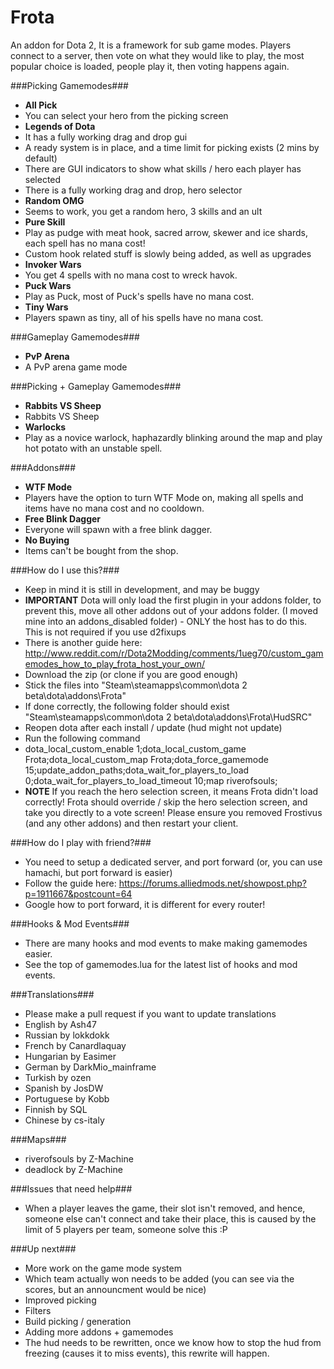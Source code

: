 Frota
=====

An addon for Dota 2, It is a framework for sub game modes. Players connect to a server, then vote on what they would like to play, the most popular choice is loaded, people play it, then voting happens again.

###Picking Gamemodes###
 - **All Pick**
  - You can select your hero from the picking screen
 - **Legends of Dota**
  - It has a fully working drag and drop gui
  - A ready system is in place, and a time limit for picking exists (2 mins by default)
  - There are GUI indicators to show what skills / hero each player has selected
  - There is a fully working drag and drop, hero selector
 - **Random OMG**
  - Seems to work, you get a random hero, 3 skills and an ult
 - **Pure Skill**
  - Play as pudge with meat hook, sacred arrow, skewer and ice shards, each spell has no mana cost!
  - Custom hook related stuff is slowly being added, as well as upgrades
 - **Invoker Wars**
  - You get 4 spells with no mana cost to wreck havok.
 - **Puck Wars**
  - Play as Puck, most of Puck's spells have no mana cost.
 - **Tiny Wars**
  - Players spawn as tiny, all of his spells have no mana cost.

###Gameplay Gamemodes###
 - **PvP Arena**
  - A PvP arena game mode

###Picking + Gameplay Gamemodes###
 - **Rabbits VS Sheep**
  - Rabbits VS Sheep
 - **Warlocks**
  - Play as a novice warlock, haphazardly blinking around the map and play hot potato with an unstable spell.

###Addons###
 - **WTF Mode**
  - Players have the option to turn WTF Mode on, making all spells and items have no mana cost and no cooldown.
 - **Free Blink Dagger**
  - Everyone will spawn with a free blink dagger.
 - **No Buying**
  - Items can't be bought from the shop.

###How do I use this?###
 - Keep in mind it is still in development, and may be buggy
 - **IMPORTANT** Dota will only load the first plugin in your addons folder, to prevent this, move all other addons out of your addons folder. (I moved mine into an addons_disabled folder) - ONLY the host has to do this. This is not required if you use d2fixups
 - There is another guide here: http://www.reddit.com/r/Dota2Modding/comments/1ueg70/custom_gamemodes_how_to_play_frota_host_your_own/
 - Download the zip (or clone if you are good enough)
 - Stick the files into "Steam\steamapps\common\dota 2 beta\dota\addons\Frota"
 - If done correctly, the following folder should exist "Steam\steamapps\common\dota 2 beta\dota\addons\Frota\HudSRC"
 - Reopen dota after each install / update (hud might not update)
 - Run the following command
  - dota_local_custom_enable 1;dota_local_custom_game Frota;dota_local_custom_map Frota;dota_force_gamemode 15;update_addon_paths;dota_wait_for_players_to_load 0;dota_wait_for_players_to_load_timeout 10;map riverofsouls;
 - **NOTE** If you reach the hero selection screen, it means Frota didn't load correctly! Frota should override / skip the hero selection screen, and  take you directly to a vote screen! Please ensure you removed Frostivus (and any other addons) and then restart your client.

 ###How do I play with friend?###
  - You need to setup a dedicated server, and port forward (or, you can use hamachi, but port forward is easier)
  - Follow the guide here: https://forums.alliedmods.net/showpost.php?p=1911667&postcount=64
  - Google how to port forward, it is different for every router!

###Hooks & Mod Events###
 - There are many hooks and mod events to make making gamemodes easier.
 - See the top of gamemodes.lua for the latest list of hooks and mod events.

###Translations###
 - Please make a pull request if you want to update translations
 - English by Ash47
 - Russian by lokkdokk
 - French by Canardlaquay
 - Hungarian by Easimer
 - German by DarkMio_mainframe
 - Turkish by ozen
 - Spanish by JosDW
 - Portuguese by Kobb
 - Finnish by SQL
 - Chinese by cs-italy

###Maps###
 - riverofsouls by Z-Machine
 - deadlock by Z-Machine

###Issues that need help###
 - When a player leaves the game, their slot isn't removed, and hence, someone else can't connect and take their place, this is caused by the limit of 5 players per team, someone solve this :P

###Up next###
 - More work on the game mode system
  - Which team actually won needs to be added (you can see via the scores, but an announcment would be nice)
 - Improved picking
  - Filters
  - Build picking / generation
 - Adding more addons + gamemodes
 - The hud needs to be rewritten, once we know how to stop the hud from freezing (causes it to miss events), this rewrite will happen.

